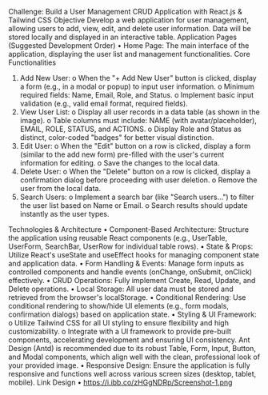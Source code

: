 Challenge: Build a User Management CRUD Application with React.js & Tailwind CSS
Objective
Develop a web application for user management, allowing users to add, view, edit, and delete user information. Data will be stored locally and displayed in an interactive table.
Application Pages (Suggested Development Order)
•	Home Page: The main interface of the application, displaying the user list and management functionalities.
Core Functionalities
1.	Add New User: 
o	When the "+ Add New User" button is clicked, display a form (e.g., in a modal or popup) to input user information.
o	Minimum required fields: Name, Email, Role, and Status.
o	Implement basic input validation (e.g., valid email format, required fields).
2.	View User List: 
o	Display all user records in a data table (as shown in the image).
o	Table columns must include: NAME (with avatar/placeholder), EMAIL, ROLE, STATUS, and ACTIONS.
o	Display Role and Status as distinct, color-coded "badges" for better visual distinction.
3.	Edit User: 
o	When the "Edit" button on a row is clicked, display a form (similar to the add new form) pre-filled with the user's current information for editing.
o	Save the changes to the local data.
4.	Delete User: 
o	When the "Delete" button on a row is clicked, display a confirmation dialog before proceeding with user deletion.
o	Remove the user from the local data.
5.	Search Users: 
o	Implement a search bar (like "Search users...") to filter the user list based on Name or Email.
o	Search results should update instantly as the user types.


Technologies & Architecture
•	Component-Based Architecture: Structure the application using reusable React components (e.g., UserTable, UserForm, SearchBar, UserRow for individual table rows).
•	State & Props: Utilize React's useState and useEffect hooks for managing component state and application data.
•	Form Handling & Events: Manage form inputs as controlled components and handle events (onChange, onSubmit, onClick) effectively.
•	CRUD Operations: Fully implement Create, Read, Update, and Delete operations.
•	Local Storage: All user data must be stored and retrieved from the browser's localStorage.
•	Conditional Rendering: Use conditional rendering to show/hide UI elements (e.g., form modals, confirmation dialogs) based on application state.
•	Styling & UI Framework: 
o	Utilize Tailwind CSS for all UI styling to ensure flexibility and high customizability.
o	Integrate with a UI framework to provide pre-built components, accelerating development and ensuring UI consistency. Ant Design (Antd) is recommended due to its robust Table, Form, Input, Button, and Modal components, which align well with the clean, professional look of your provided image.
•	Responsive Design: Ensure the application is fully responsive and functions well across various screen sizes (desktop, tablet, mobile).
Link Design
•	https://i.ibb.co/zHGgNDRp/Screenshot-1.png

